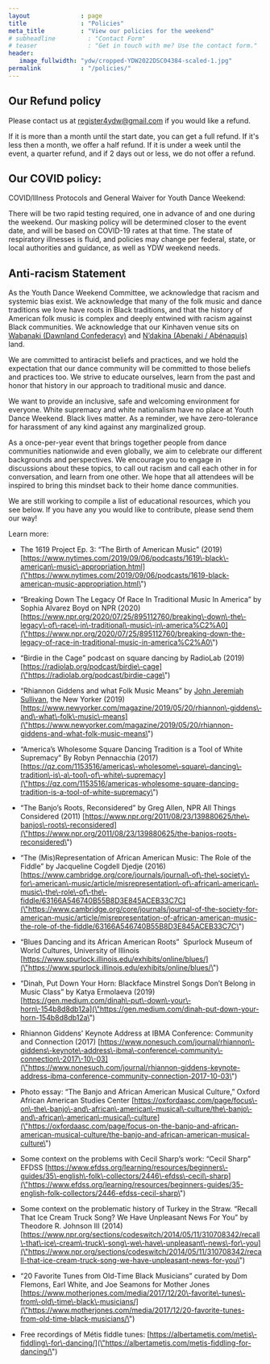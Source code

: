 ```yaml
---
layout              : page
title               : "Policies"
meta_title          : "View our policies for the weekend"
# subheadline         : "Contact Form"
# teaser              : "Get in touch with me? Use the contact form."
header:
   image_fullwidth: "ydw/cropped-YDW2022DSC04384-scaled-1.jpg"
permalink           : "/policies/"
---
```


## Our Refund policy

Please contact us at register4ydw@gmail.com if you would like a refund.

If it is more than a month until the start date, you can get a full refund. If it's less then a month, we offer a half refund. If it is under a week until the event, a quarter refund, and if 2 days out or less, we do not offer a refund.


## Our COVID policy:

COVID/Illness Protocols and General Waiver for Youth Dance Weekend:

There will be two rapid testing required, one in advance of and one during the weekend. Our masking policy will be determined closer to the event date, and will be based on COVID-19 rates at that time. The state of respiratory illnesses is fluid, and policies may change per federal, state, or local authorities and guidance, as well as YDW weekend needs.


## Anti-racism Statement

As the Youth Dance Weekend Committee, we acknowledge that racism and systemic bias exist. We acknowledge that many of the folk music and dance traditions we love have roots in Black traditions, and that the history of American folk music is complex and deeply entwined with racism against Black communities. We acknowledge that our Kinhaven venue sits on [Wabanaki (Dawnland Confederacy)](\"https://native-land.ca/maps/territories/wabanaki-confederacy/\") and [N’dakina (Abenaki / Abénaquis)](\"https://native-land.ca/maps/territories/abenaki-abenaquis/\") land.


We are committed to antiracist beliefs and practices, and we hold the expectation that our dance community will be committed to those beliefs and practices too. We strive to educate ourselves, learn from the past and honor that history in our approach to traditional music and dance. 


We want to provide an inclusive, safe and welcoming environment for everyone. White supremacy and white nationalism have no place at Youth Dance Weekend. Black lives matter. As a reminder, we have zero\-tolerance for harassment of any kind against any marginalized group. 


As a once\-per\-year event that brings together people from dance communities nationwide and even globally, we aim to celebrate our different backgrounds and perspectives. We encourage you to engage in discussions about these topics, to call out racism and call each other in for conversation, and learn from one other. We hope that all attendees will be inspired to bring this mindset back to their home dance communities.


We are still working to compile a list of educational resources, which you see below. If you have any you would like to contribute, please send them our way!

Learn more:

* The 1619 Project Ep. 3: “The Birth of American Music” (2019\) [https://www.nytimes.com/2019/09/06/podcasts/1619\-black\-american\-music\-appropriation.html](\"https://www.nytimes.com/2019/09/06/podcasts/1619-black-american-music-appropriation.html\")

* “Breaking Down The Legacy Of Race In Traditional Music In America” by Sophia Alvarez Boyd on NPR (2020\) [https://www.npr.org/2020/07/25/895112760/breaking\-down\-the\-legacy\-of\-race\-in\-traditional\-music\-in\-america%C2%A0](\"https://www.npr.org/2020/07/25/895112760/breaking-down-the-legacy-of-race-in-traditional-music-in-america%C2%A0\")

* “Birdie in the Cage” podcast on square dancing by RadioLab (2019\)  [https://radiolab.org/podcast/birdie\-cage](\"https://radiolab.org/podcast/birdie-cage\")

* “Rhiannon Giddens and what Folk Music Means” by [John Jeremiah Sullivan](\"https://www.newyorker.com/contributors/john-jeremiah-sullivan\"), the New Yorker (2019\) [https://www.newyorker.com/magazine/2019/05/20/rhiannon\-giddens\-and\-what\-folk\-music\-means](\"https://www.newyorker.com/magazine/2019/05/20/rhiannon-giddens-and-what-folk-music-means\")

* “America’s Wholesome Square Dancing Tradition is a Tool of White Supremacy” By Robyn Pennacchia (2017\) [https://qz.com/1153516/americas\-wholesome\-square\-dancing\-tradition\-is\-a\-tool\-of\-white\-supremacy](\"https://qz.com/1153516/americas-wholesome-square-dancing-tradition-is-a-tool-of-white-supremacy\")

* “The Banjo’s Roots, Reconsidered” by Greg Allen, NPR All Things Considered (2011\) [https://www.npr.org/2011/08/23/139880625/the\-banjos\-roots\-reconsidered](\"https://www.npr.org/2011/08/23/139880625/the-banjos-roots-reconsidered\")

* “The (Mis)Representation of African American Music: The Role of the Fiddle” by Jacqueline Cogdell Djedje (2016\) [https://www.cambridge.org/core/journals/journal\-of\-the\-society\-for\-american\-music/article/misrepresentation\-of\-african\-american\-music\-the\-role\-of\-the\-fiddle/63166A546740B55B8D3E845ACEB33C7C](\"https://www.cambridge.org/core/journals/journal-of-the-society-for-american-music/article/misrepresentation-of-african-american-music-the-role-of-the-fiddle/63166A546740B55B8D3E845ACEB33C7C\")

* “Blues Dancing and its African American Roots”  Spurlock Museum of World Cultures, University of Illinois [https://www.spurlock.illinois.edu/exhibits/online/blues/](\"https://www.spurlock.illinois.edu/exhibits/online/blues/\")

* “Dinah, Put Down Your Horn: Blackface Minstrel Songs Don’t Belong in Music Class” by Katya Ermolaeva (2019\)  [https://gen.medium.com/dinah\-put\-down\-your\-horn\-154b8d8db12a](\"https://gen.medium.com/dinah-put-down-your-horn-154b8d8db12a\")

* Rhiannon Giddens' Keynote Address at IBMA Conference: Community and Connection (2017\) [https://www.nonesuch.com/journal/rhiannon\-giddens\-keynote\-address\-ibma\-conference\-community\-connection\-2017\-10\-03](\"https://www.nonesuch.com/journal/rhiannon-giddens-keynote-address-ibma-conference-community-connection-2017-10-03\")

* Photo essay: “The Banjo and African American Musical Culture,” Oxford African American Studies Center [https://oxfordaasc.com/page/focus\-on\-the\-banjo\-and\-african\-american\-musical\-culture/the\-banjo\-and\-african\-american\-musical\-culture](\"https://oxfordaasc.com/page/focus-on-the-banjo-and-african-american-musical-culture/the-banjo-and-african-american-musical-culture\")

* Some context on the problems with Cecil Sharp’s work: “Cecil Sharp” EFDSS [https://www.efdss.org/learning/resources/beginners\-guides/35\-english\-folk\-collectors/2446\-efdss\-cecil\-sharp](\"https://www.efdss.org/learning/resources/beginners-guides/35-english-folk-collectors/2446-efdss-cecil-sharp\")

* Some context on the problematic history of Turkey in the Straw. “Recall That Ice Cream Truck Song? We Have Unpleasant News For You” by Theodore R. Johnson III (2014\) [https://www.npr.org/sections/codeswitch/2014/05/11/310708342/recall\-that\-ice\-cream\-truck\-song\-we\-have\-unpleasant\-news\-for\-you](\"https://www.npr.org/sections/codeswitch/2014/05/11/310708342/recall-that-ice-cream-truck-song-we-have-unpleasant-news-for-you\")

* “20 Favorite Tunes from Old\-Time Black Musicians” curated by Dom Flemons, Earl White, and Joe Seamons for Mother Jones [https://www.motherjones.com/media/2017/12/20\-favorite\-tunes\-from\-old\-time\-black\-musicians/](\"https://www.motherjones.com/media/2017/12/20-favorite-tunes-from-old-time-black-musicians/\")

* Free recordings of Métis fiddle tunes: [https://albertametis.com/metis\-fiddling\-for\-dancing/](\"https://albertametis.com/metis-fiddling-for-dancing/\")

